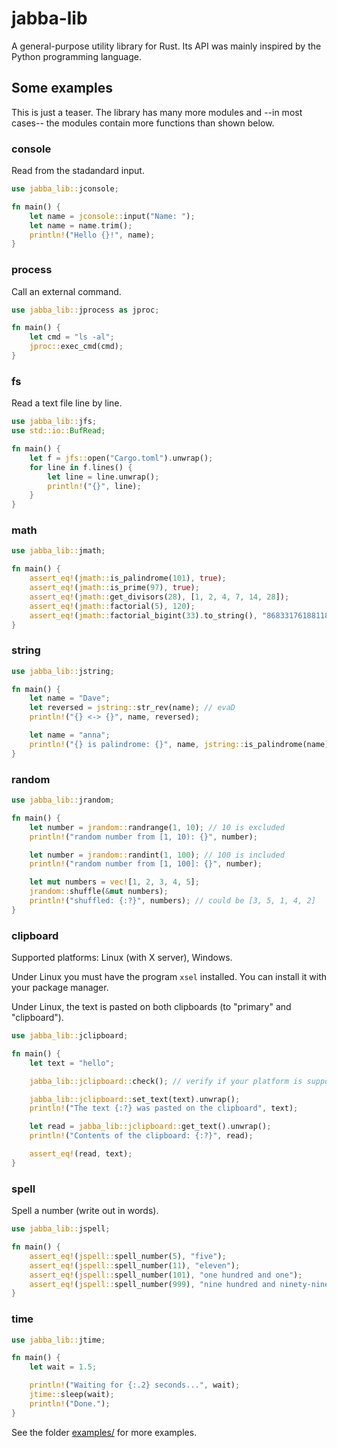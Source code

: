 # jabba-lib

A general-purpose utility library for Rust. Its API was mainly inspired by the
Python programming language.

## Some examples

This is just a teaser. The library has many more modules
and --in most cases-- the modules contain more functions than shown below.

### console

Read from the stadandard input.

```rust
use jabba_lib::jconsole;

fn main() {
    let name = jconsole::input("Name: ");
    let name = name.trim();
    println!("Hello {}!", name);
}
```

### process

Call an external command.

```rust
use jabba_lib::jprocess as jproc;

fn main() {
    let cmd = "ls -al";
    jproc::exec_cmd(cmd);
}
```

### fs

Read a text file line by line.

```rust
use jabba_lib::jfs;
use std::io::BufRead;

fn main() {
    let f = jfs::open("Cargo.toml").unwrap();
    for line in f.lines() {
        let line = line.unwrap();
        println!("{}", line);
    }
}
```

### math

```rust
use jabba_lib::jmath;

fn main() {
    assert_eq!(jmath::is_palindrome(101), true);
    assert_eq!(jmath::is_prime(97), true);
    assert_eq!(jmath::get_divisors(28), [1, 2, 4, 7, 14, 28]);
    assert_eq!(jmath::factorial(5), 120);
    assert_eq!(jmath::factorial_bigint(33).to_string(), "8683317618811886495518194401280000000");
}
```

### string

```rust
use jabba_lib::jstring;

fn main() {
    let name = "Dave";
    let reversed = jstring::str_rev(name); // evaD
    println!("{} <-> {}", name, reversed);

    let name = "anna";
    println!("{} is palindrome: {}", name, jstring::is_palindrome(name));
}
```

### random

```rust
use jabba_lib::jrandom;

fn main() {
    let number = jrandom::randrange(1, 10); // 10 is excluded
    println!("random number from [1, 10): {}", number);

    let number = jrandom::randint(1, 100); // 100 is included
    println!("random number from [1, 100]: {}", number);

    let mut numbers = vec![1, 2, 3, 4, 5];
    jrandom::shuffle(&mut numbers);
    println!("shuffled: {:?}", numbers); // could be [3, 5, 1, 4, 2]
}
```

### clipboard

Supported platforms: Linux (with X server), Windows.

Under Linux you must have the program `xsel` installed.
You can install it with your package manager.

Under Linux, the text is pasted on both clipboards (to "primary" and "clipboard").

```rust
use jabba_lib::jclipboard;

fn main() {
    let text = "hello";

    jabba_lib::jclipboard::check(); // verify if your platform is supported

    jabba_lib::jclipboard::set_text(text).unwrap();
    println!("The text {:?} was pasted on the clipboard", text);

    let read = jabba_lib::jclipboard::get_text().unwrap();
    println!("Contents of the clipboard: {:?}", read);

    assert_eq!(read, text);
}
```

### spell

Spell a number (write out in words).

```rust
use jabba_lib::jspell;

fn main() {
    assert_eq!(jspell::spell_number(5), "five");
    assert_eq!(jspell::spell_number(11), "eleven");
    assert_eq!(jspell::spell_number(101), "one hundred and one");
    assert_eq!(jspell::spell_number(999), "nine hundred and ninety-nine");
}
```

### time

```rust
use jabba_lib::jtime;

fn main() {
    let wait = 1.5;

    println!("Waiting for {:.2} seconds...", wait);
    jtime::sleep(wait);
    println!("Done.");
}
```

See the folder [examples/](https://github.com/jabbalaci/jabba-lib/tree/main/examples)
for more examples.
